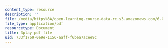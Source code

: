```yaml
---
content_type: resource
description: ''
file: /media/https%3A/open-learning-course-data-rc.s3.amazonaws.com/6-00-introduction-to-computer-science-and-programming-fall-2008/733f17690e9e1156aafff6bea7acee9c_SXR9CDof7qw.pdf
file_type: application/pdf
resourcetype: Document
title: 3play pdf file
uid: 733f1769-0e9e-1156-aaff-f6bea7acee9c
---
```

